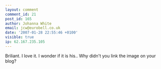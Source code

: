 ```yaml
---
layout: comment
comment_id: 21
post_id: 165
author: Johanna White
email: jcw@eurobell.co.uk
date: '2007-01-28 22:55:46 +0100'
visible: true
ip: 62.167.235.105
---
```

Briliant. I love it. I wonder if it is his.. Why didn't you link the image on your blog?
